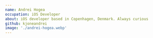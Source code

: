 ```yaml
---
name: Andrei Hogea
occupation: iOS Developer
about: iOS developer based in Copenhagen, Denmark. Always curious
github: kjoneandrei
image: './andrei-hogea.webp'
---
```

